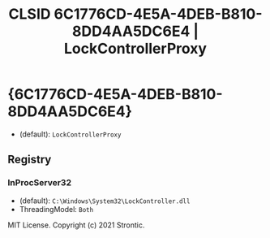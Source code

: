 ﻿---
title: "CLSID 6C1776CD-4E5A-4DEB-B810-8DD4AA5DC6E4 | LockControllerProxy"
excerpt: What is COM-Object CLSID 6C1776CD-4E5A-4DEB-B810-8DD4AA5DC6E4?
---

# {6C1776CD-4E5A-4DEB-B810-8DD4AA5DC6E4}

* (default): `LockControllerProxy`

## Registry


### InProcServer32

* (default): `C:\Windows\System32\LockController.dll`
* ThreadingModel: `Both`

MIT License. Copyright (c) 2021 Strontic.


